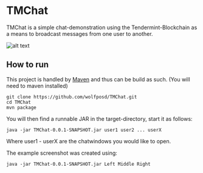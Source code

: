 # TMChat
TMChat is a simple chat-demonstration using the Tendermint-Blockchain as a means to broadcast messages from one user to another.



![alt text](https://github.com/wolfposd/TMChat/raw/master/screenshots/screen1.png "screenshot")




## How to run
This project is handled by [Maven](https://maven.apache.org/) and thus can be build as such. (You will need to maven installed)

    git clone https://github.com/wolfposd/TMChat.git
    cd TMChat
    mvn package
    
You will then find a runnable JAR in the target-directory, start it as follows:

    java -jar TMChat-0.0.1-SNAPSHOT.jar user1 user2 ... userX
  
  Where user1 - userX are the chatwindows you would like to open. 
  
  The example screenshot was created using:
  
    java -jar TMChat-0.0.1-SNAPSHOT.jar Left Middle Right
    
    
